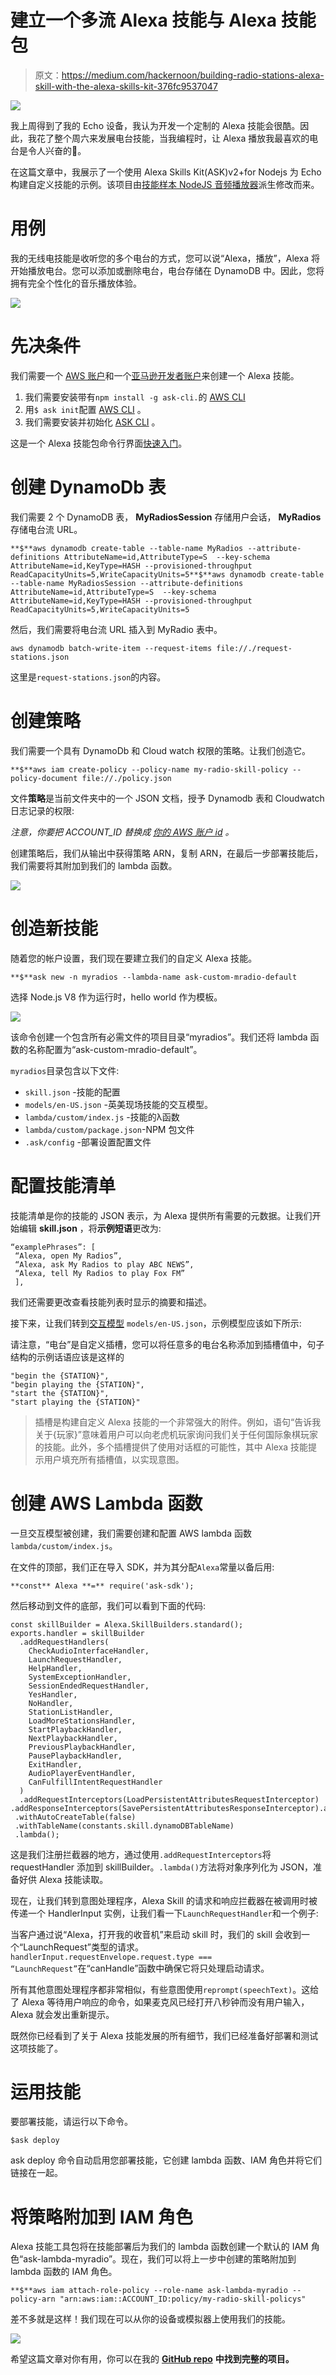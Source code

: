 # 建立一个多流 Alexa 技能与 Alexa 技能包

> 原文：<https://medium.com/hackernoon/building-radio-stations-alexa-skill-with-the-alexa-skills-kit-376fc9537047>

![](img/b75a3a62270efdd12e5fd6f6e2bfd188.png)

我上周得到了我的 Echo 设备，我认为开发一个定制的 Alexa 技能会很酷。因此，我花了整个周六来发展电台技能，当我编程时，让 Alexa 播放我最喜欢的电台是令人兴奋的🙂。

在这篇文章中，我展示了一个使用 Alexa Skills Kit(ASK)v2+for Nodejs 为 Echo 构建自定义技能的示例。该项目由[技能样本 NodeJS 音频播放器](https://github.com/alexa/skill-sample-nodejs-audio-player)派生修改而来。

# 用例

我的无线电技能是收听您的多个电台的方式，您可以说“Alexa，播放<radio station="" name="">”，Alexa 将开始播放电台。您可以添加或删除电台，电台存储在 DynamoDB 中。因此，您将拥有完全个性化的音乐播放体验。</radio>

![](img/3d3a78970540680fe855a608cb0722c8.png)

# 先决条件

我们需要一个 [AWS 账户](https://aws.amazon.com/)和一个[亚马逊开发者账户](https://developer.amazon.com/)来创建一个 Alexa 技能。

1.  我们需要安装带有`npm install -g ask-cli.`的 [AWS CLI](https://aws.amazon.com/cli/)
2.  用`$ ask init`配置 [AWS CLI](https://aws.amazon.com/cli/) 。
3.  我们需要安装并初始化 [ASK CLI](https://developer.amazon.com/docs/smapi/quick-start-alexa-skills-kit-command-line-interface.html) 。

这是一个 Alexa 技能包命令行界面[快速入门](https://developer.amazon.com/docs/smapi/quick-start-alexa-skills-kit-command-line-interface.html)。

# 创建 DynamoDb 表

我们需要 2 个 DynamoDB 表， **MyRadiosSession** 存储用户会话， **MyRadios** 存储电台流 URL。

```
**$**aws dynamodb create-table --table-name MyRadios --attribute-definitions AttributeName=id,AttributeType=S  --key-schema AttributeName=id,KeyType=HASH --provisioned-throughput ReadCapacityUnits=5,WriteCapacityUnits=5**$**aws dynamodb create-table --table-name MyRadiosSession --attribute-definitions AttributeName=id,AttributeType=S  --key-schema AttributeName=id,KeyType=HASH --provisioned-throughput ReadCapacityUnits=5,WriteCapacityUnits=5
```

然后，我们需要将电台流 URL 插入到 MyRadio 表中。

```
aws dynamodb batch-write-item --request-items file://./request-stations.json
```

这里是`request-stations.json`的内容。

# 创建策略

我们需要一个具有 DynamoDb 和 Cloud watch 权限的策略。让我们创造它。

```
**$**aws iam create-policy --policy-name my-radio-skill-policy --policy-document file://./policy.json
```

文件**策略**是当前文件夹中的一个 JSON 文档，授予 Dynamodb 表和 Cloudwatch 日志记录的权限:

*注意，你要把 ACCOUNT_ID 替换成* [*你的 AWS 账户 id*](https://console.aws.amazon.com/billing/home?#/account) *。*

创建策略后，我们从输出中获得策略 ARN，复制 ARN，在最后一步部署技能后，我们需要将其附加到我们的 lambda 函数。

![](img/8b3168a2bc8e8b58ab289649a3e05e4f.png)

# 创造新技能

随着您的帐户设置，我们现在要建立我们的自定义 Alexa 技能。

```
**$**ask new -n myradios --lambda-name ask-custom-mradio-default
```

选择 Node.js V8 作为运行时，hello world 作为模板。

![](img/2d7610ad0aef951710de0f9c429cf069.png)

该命令创建一个包含所有必需文件的项目目录“myradios”。我们还将 lambda 函数的名称配置为“ask-custom-mradio-default”。

`myradios`目录包含以下文件:

*   `skill.json` -技能的配置
*   `models/en-US.json` -英美现场技能的交互模型。
*   `lambda/custom/index.js` -技能的λ函数
*   `lambda/custom/package.json`-NPM 包文件
*   `.ask/config` -部署设置配置文件

# 配置技能清单

技能清单是你的技能的 JSON 表示，为 Alexa 提供所有需要的元数据。让我们开始编辑 **skill.json** ，将**示例短语**更改为:

```
“examplePhrases”: [
 “Alexa, open My Radios”,
 “Alexa, ask My Radios to play ABC NEWS”,
 “Alexa, tell My Radios to play Fox FM”
 ],
```

我们还需要更改查看技能列表时显示的摘要和描述。

接下来，让我们转到[交互模型](https://developer.amazon.com/docs/custom-skills/create-the-interaction-model-for-your-skill.html) `models/en-US.json`，示例模型应该如下所示:

请注意，“电台”是自定义插槽，您可以将任意多的电台名称添加到插槽值中，句子结构的示例话语应该是这样的

```
"begin the {STATION}",            
"begin playing the {STATION}",                   
"start the {STATION}",            
"start playing the {STATION}"
```

> 插槽是构建自定义 Alexa 技能的一个非常强大的附件。例如，语句“告诉我关于{玩家}”意味着用户可以向老虎机玩家询问我们关于任何国际象棋玩家的技能。此外，多个插槽提供了使用对话框的可能性，其中 Alexa 技能提示用户填充所有插槽值，以实现意图。

# 创建 AWS Lambda 函数

一旦交互模型被创建，我们需要创建和配置 AWS lambda 函数`lambda/custom/index.js`。

在文件的顶部，我们正在导入 SDK，并为其分配`Alexa`常量以备后用:

```
**const** Alexa **=** require('ask-sdk');
```

然后移动到文件的底部，我们可以看到下面的代码:

```
const skillBuilder = Alexa.SkillBuilders.standard();
exports.handler = skillBuilder
  .addRequestHandlers(
    CheckAudioInterfaceHandler,
    LaunchRequestHandler,
    HelpHandler,
    SystemExceptionHandler,
    SessionEndedRequestHandler,
    YesHandler,
    NoHandler,
    StationListHandler,
    LoadMoreStationsHandler,
    StartPlaybackHandler,
    NextPlaybackHandler,
    PreviousPlaybackHandler,
    PausePlaybackHandler,
    ExitHandler,
    AudioPlayerEventHandler,
    CanFulfillIntentRequestHandler
  )
  .addRequestInterceptors(LoadPersistentAttributesRequestInterceptor) .addResponseInterceptors(SavePersistentAttributesResponseInterceptor).addErrorHandlers(ErrorHandler)
 .withAutoCreateTable(false)
 .withTableName(constants.skill.dynamoDBTableName)
 .lambda();
```

这是我们注册拦截器的地方，通过使用`.addRequestInterceptors`将 requestHandler 添加到 skillBuilder。`.lambda()`方法将对象序列化为 JSON，准备好供 Alexa 技能读取。

现在，让我们转到意图处理程序，Alexa Skill 的请求和响应拦截器在被调用时被传递一个 HandlerInput 实例，让我们看一下`LaunchRequestHandler`和一个例子:

当客户通过说“Alexa，打开我的收音机”来启动 skill 时，我们的 skill 会收到一个“LaunchRequest”类型的请求。`handlerInput.requestEnvelope.request.type === “LaunchRequest”`在“canHandle”函数中确保它将只处理启动请求。

所有其他意图处理程序都非常相似，有些意图使用`reprompt(speechText)`。这给了 Alexa 等待用户响应的命令，如果麦克风已经打开八秒钟而没有用户输入，Alexa 就会发出重新提示。

既然你已经看到了关于 Alexa 技能发展的所有细节，我们已经准备好部署和测试这项技能了。

# 运用技能

要部署技能，请运行以下命令。

```
$ask deploy
```

ask deploy 命令自动启用您部署技能，它创建 lambda 函数、IAM 角色并将它们链接在一起。

# 将策略附加到 IAM 角色

Alexa 技能工具包将在技能部署后为我们的 lambda 函数创建一个默认的 IAM 角色“ask-lambda-myradio”。现在，我们可以将上一步中创建的策略附加到 lambda 函数的 IAM 角色。

```
**$**aws iam attach-role-policy --role-name ask-lambda-myradio --policy-arn "arn:aws:iam::ACCOUNT_ID:policy/my-radio-skill-policys"
```

差不多就是这样！我们现在可以从你的设备或模拟器上使用我们的技能。

![](img/0bc610401748f513b264d114b866706c.png)

希望这篇文章对你有用，你可以在我的 [**GitHub repo**](https://github.com/yai333/AlexaRadiosSkill) **中找到完整的项目。**